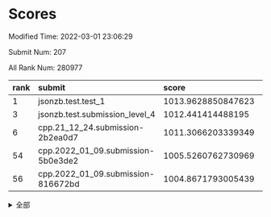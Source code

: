 # Scores

Modified Time: 2022-03-01 23:06:29

Submit Num: 207

All Rank Num: 280977

| rank |               submit               |       score        |       sigma        | pk_num |
| :--- | :--------------------------------- | :----------------- | :----------------- | :----- |
| 1    | jsonzb.test.test_1                 | 1013.9628850847623 | 0.7978239602070568 | 5427   |
| 3    | jsonzb.test.submission_level_4     | 1012.441414488195  | 0.8098626602367859 | 5422   |
| 6    | cpp.21_12_24.submission-2b2ea0d7   | 1011.3066203339349 | 0.7665184765793998 | 5429   |
| 54   | cpp.2022_01_09.submission-5b0e3de2 | 1005.5260762730969 | 0.7230793612473867 | 5426   |
| 56   | cpp.2022_01_09.submission-816672bd | 1004.8671793005439 | 0.7149652699684431 | 5426   |


<details>
<summary>全部</summary>

| rank |                 submit                 |       score        |       sigma        | pk_num |
| :--- | :------------------------------------- | :----------------- | :----------------- | :----- |
| 1    | jsonzb.test.test_1                     | 1013.9628850847623 | 0.7978239602070568 | 5427   |
| 2    | gobigger.level_3.submission_level_3_10 | 1012.911119554715  | 0.8091273957680131 | 5432   |
| 3    | jsonzb.test.submission_level_4         | 1012.441414488195  | 0.8098626602367859 | 5422   |
| 4    | gobigger.level_3.submission_level_3_7  | 1011.40319061303   | 0.758760645453328  | 5428   |
| 5    | gobigger.level_3.submission_level_3_25 | 1011.3303977364748 | 0.7827606190084323 | 5428   |
| 6    | cpp.21_12_24.submission-2b2ea0d7       | 1011.3066203339349 | 0.7665184765793998 | 5429   |
| 7    | gobigger.level_3.submission_level_3_5  | 1011.261641153178  | 0.7681975544968057 | 5428   |
| 8    | gobigger.level_3.submission_level_3_36 | 1011.2610154690832 | 0.7617205455292638 | 5432   |
| 9    | gobigger.level_3.submission_level_3_13 | 1011.2407882211598 | 0.7777594121311486 | 5437   |
| 10   | gobigger.level_3.submission_level_3_15 | 1011.2143435909713 | 0.7484769812919699 | 5429   |
| 11   | gobigger.level_3.submission_level_3_41 | 1011.0996620185426 | 0.788864058446623  | 5429   |
| 12   | gobigger.level_3.submission_level_3_38 | 1011.0983517632742 | 0.7887038454985248 | 5431   |
| 13   | gobigger.level_3.submission_level_3_49 | 1010.9857500588388 | 0.7800549728730781 | 5434   |
| 14   | gobigger.level_3.submission_level_3_44 | 1010.8337104873049 | 0.7856228949293064 | 5428   |
| 15   | gobigger.level_3.submission_level_3_24 | 1010.7913858838118 | 0.7806526645533904 | 5433   |
| 16   | gobigger.level_3.submission_level_3_35 | 1010.7204226748121 | 0.7544297351801494 | 5430   |
| 17   | gobigger.level_3.submission_level_3_33 | 1010.5608549308718 | 0.7642515498026123 | 5430   |
| 18   | gobigger.level_3.submission_level_3_40 | 1010.5499813500678 | 0.7432093278864884 | 5429   |
| 19   | gobigger.level_3.submission_level_3_32 | 1010.5036061076963 | 0.7781552269307837 | 5426   |
| 20   | gobigger.level_3.submission_level_3_34 | 1010.4655262170807 | 0.7563675826647103 | 5432   |
| 21   | gobigger.level_3.submission_level_3_23 | 1010.3376530779408 | 0.7775559102368708 | 5430   |
| 22   | gobigger.level_3.submission_level_3_16 | 1010.233303210617  | 0.7344598311136618 | 5431   |
| 23   | gobigger.level_3.submission_level_3_28 | 1010.2205385400075 | 0.7719257705568794 | 5425   |
| 24   | gobigger.level_3.submission_level_3_2  | 1010.1994485284284 | 0.7950548926972607 | 5433   |
| 25   | gobigger.level_3.submission_level_3_20 | 1010.1867937420853 | 0.7617800323717121 | 5432   |
| 26   | gobigger.level_3.submission_level_3_22 | 1010.1845552282906 | 0.7787932521406443 | 5425   |
| 27   | gobigger.level_3.submission_level_3_42 | 1010.1663207409483 | 0.757981467171088  | 5435   |
| 28   | gobigger.level_3.submission_level_3_43 | 1010.1459886023688 | 0.7838143293695192 | 5430   |
| 29   | gobigger.level_3.submission_level_3_31 | 1010.0796182191673 | 0.7420897218895322 | 5427   |
| 30   | gobigger.level_3.submission_level_3_47 | 1009.9381463453963 | 0.7429124704228942 | 5428   |
| 31   | gobigger.level_3.submission_level_3_9  | 1009.9212844581359 | 0.7862647652084358 | 5427   |
| 32   | gobigger.level_3.submission_level_3_8  | 1009.7594333930847 | 0.7578380146617155 | 5429   |
| 33   | gobigger.level_3.submission_level_3_21 | 1009.6495755817307 | 0.7560631244151095 | 5430   |
| 34   | gobigger.level_3.submission_level_3_46 | 1009.4826345969274 | 0.7357510442473529 | 5424   |
| 35   | gobigger.level_3.submission_level_3_12 | 1009.4748780857375 | 0.7683155998942213 | 5432   |
| 36   | gobigger.level_3.submission_level_3_3  | 1009.441940884482  | 0.7454114478792864 | 5432   |
| 37   | gobigger.level_3.submission_level_3_1  | 1009.3678026948828 | 0.7488119164015195 | 5426   |
| 38   | gobigger.level_3.submission_level_3_27 | 1009.2757028461684 | 0.750703631327197  | 5433   |
| 39   | gobigger.level_3.submission_level_3_19 | 1009.2289654566607 | 0.75605611337928   | 5426   |
| 40   | gobigger.level_3.submission_level_3_45 | 1009.194218926814  | 0.7428659318208907 | 5423   |
| 41   | gobigger.level_3.submission_level_3_37 | 1009.1872967159393 | 0.7415505147710407 | 5432   |
| 42   | gobigger.level_3.submission_level_3_26 | 1009.0998026130964 | 0.7541768744202417 | 5421   |
| 43   | gobigger.level_3.submission_level_3_29 | 1008.9592897823894 | 0.7558882855292371 | 5435   |
| 44   | gobigger.level_3.submission_level_3_30 | 1008.9179206015178 | 0.7379032907670302 | 5429   |
| 45   | gobigger.level_3.submission_level_3_4  | 1008.8226496828069 | 0.7606563451461659 | 5430   |
| 46   | gobigger.level_3.submission_level_3_48 | 1008.7450119730205 | 0.7502768220463213 | 5433   |
| 47   | gobigger.level_3.submission_level_3_39 | 1008.7304905800293 | 0.7461397111906583 | 5430   |
| 48   | gobigger.level_3.submission_level_3_14 | 1008.6832145406274 | 0.765465650031658  | 5431   |
| 49   | gobigger.level_3.submission_level_3_11 | 1008.6234265586354 | 0.7232393646684887 | 5424   |
| 50   | gobigger.level_3.submission_level_3_17 | 1008.4578577941057 | 0.7532940218401676 | 5432   |
| 51   | gobigger.level_3.submission_level_3_6  | 1008.070575933429  | 0.7591945836047065 | 5430   |
| 52   | gobigger.level_3.submission_level_3_18 | 1007.7294175032672 | 0.7417457206666432 | 5426   |
| 53   | gobigger.level_3.submission_level_3_0  | 1007.5947494659674 | 0.7431850530972579 | 5432   |
| 54   | cpp.2022_01_09.submission-5b0e3de2     | 1005.5260762730969 | 0.7230793612473867 | 5426   |
| 55   | gobigger.level_1.submission_level_1_14 | 1004.9021836394863 | 0.7245269926109885 | 5430   |
| 56   | cpp.2022_01_09.submission-816672bd     | 1004.8671793005439 | 0.7149652699684431 | 5426   |
| 57   | gobigger.level_1.submission_level_1_49 | 1004.7182911741509 | 0.7049350953640992 | 5429   |
| 58   | gobigger.level_1.submission_level_1_11 | 1004.3791156702474 | 0.7217965369209579 | 5430   |
| 59   | gobigger.level_1.submission_level_1_24 | 1004.3734860250191 | 0.7041973718233077 | 5433   |
| 60   | gobigger.level_1.submission_level_1_30 | 1004.2535945483088 | 0.7266041759509405 | 5428   |
| 61   | gobigger.level_1.submission_level_1_46 | 1004.1794148554901 | 0.7155718863684412 | 5430   |
| 62   | gobigger.level_1.submission_level_1_7  | 1004.0883699926596 | 0.7213474666221145 | 5432   |
| 63   | gobigger.level_1.submission_level_1_4  | 1004.0825117233468 | 0.7006223848323678 | 5434   |
| 64   | gobigger.level_1.submission_level_1_13 | 1004.0717452015292 | 0.7065325601913311 | 5425   |
| 65   | gobigger.level_1.submission_level_1_37 | 1004.069764830509  | 0.7164838219242741 | 5426   |
| 66   | gobigger.level_1.submission_level_1_43 | 1004.0554282983296 | 0.7090069399233625 | 5425   |
| 67   | gobigger.level_1.submission_level_1_17 | 1003.9847589740615 | 0.7259866926488067 | 5432   |
| 68   | gobigger.level_1.submission_level_1_21 | 1003.973176664906  | 0.7201360852270392 | 5439   |
| 69   | gobigger.level_1.submission_level_1_31 | 1003.7026817980152 | 0.7064162925222798 | 5427   |
| 70   | gobigger.level_1.submission_level_1_8  | 1003.6958097802533 | 0.7271697026278191 | 5431   |
| 71   | gobigger.level_1.submission_level_1_26 | 1003.6671343021671 | 0.7148226686741939 | 5427   |
| 72   | gobigger.level_1.submission_level_1_27 | 1003.6162193608347 | 0.716423332694786  | 5425   |
| 73   | gobigger.level_1.submission_level_1_15 | 1003.6094558992035 | 0.7180040910880802 | 5428   |
| 74   | gobigger.level_1.submission_level_1_48 | 1003.5915992734632 | 0.7129119812520376 | 5427   |
| 75   | gobigger.level_1.submission_level_1_10 | 1003.557725244148  | 0.7219951036331973 | 5431   |
| 76   | gobigger.level_1.submission_level_1_34 | 1003.5382695084311 | 0.7089906453059427 | 5429   |
| 77   | gobigger.level_1.submission_level_1_38 | 1003.4910889436067 | 0.7135643979423625 | 5431   |
| 78   | gobigger.level_1.submission_level_1_25 | 1003.4717879796968 | 0.72962632604849   | 5430   |
| 79   | gobigger.level_1.submission_level_1_36 | 1003.445685745247  | 0.7351451587860358 | 5432   |
| 80   | gobigger.level_1.submission_level_1_32 | 1003.3657947784894 | 0.7348220218560801 | 5428   |
| 81   | gobigger.level_1.submission_level_1_18 | 1003.3591672531729 | 0.7215678858750034 | 5426   |
| 82   | gobigger.level_1.submission_level_1_28 | 1003.3321124527758 | 0.7258588470872019 | 5434   |
| 83   | gobigger.level_1.submission_level_1_20 | 1003.2792776312427 | 0.7166758777796767 | 5431   |
| 84   | gobigger.level_1.submission_level_1_19 | 1003.2637824629709 | 0.7111039552148533 | 5427   |
| 85   | gobigger.level_1.submission_level_1_29 | 1003.1922228071486 | 0.7182026534294107 | 5433   |
| 86   | gobigger.level_1.submission_level_1_44 | 1003.1882795269278 | 0.7117877733550817 | 5435   |
| 87   | gobigger.level_1.submission_level_1_35 | 1003.1746375759175 | 0.7252284921634103 | 5431   |
| 88   | gobigger.level_1.submission_level_1_1  | 1003.1519756543277 | 0.7107103188442799 | 5433   |
| 89   | gobigger.level_1.submission_level_1_47 | 1003.0330743849794 | 0.7096224343767447 | 5431   |
| 90   | gobigger.level_1.submission_level_1_41 | 1002.9439919914272 | 0.7188252651186812 | 5428   |
| 91   | gobigger.level_1.submission_level_1_22 | 1002.9271299905167 | 0.709838921928299  | 5428   |
| 92   | gobigger.level_1.submission_level_1_5  | 1002.9192802518169 | 0.714976804627885  | 5427   |
| 93   | gobigger.level_1.submission_level_1_42 | 1002.8047709490396 | 0.7141670157289013 | 5431   |
| 94   | gobigger.level_1.submission_level_1_3  | 1002.6943157412106 | 0.7138986533746631 | 5432   |
| 95   | gobigger.level_1.submission_level_1_0  | 1002.6658820776743 | 0.7182576390188677 | 5431   |
| 96   | gobigger.level_1.submission_level_1_39 | 1002.6650341991913 | 0.7220152889202003 | 5429   |
| 97   | gobigger.level_1.submission_level_1_9  | 1002.5931617345924 | 0.7101517619991274 | 5428   |
| 98   | gobigger.level_1.submission_level_1_45 | 1002.5731949344618 | 0.7132461152141939 | 5430   |
| 99   | gobigger.level_1.submission_level_1_16 | 1002.5271134361991 | 0.7138995097148427 | 5428   |
| 100  | gobigger.level_1.submission_level_1_12 | 1002.482116877399  | 0.7205082581634799 | 5438   |
| 101  | gobigger.level_1.submission_level_1_40 | 1002.42101998683   | 0.7286843221377032 | 5430   |
| 102  | gobigger.level_1.submission_level_1_33 | 1002.3341880824843 | 0.70781880994922   | 5429   |
| 103  | gobigger.level_1.submission_level_1_2  | 1002.3340046265365 | 0.7168330310781762 | 5433   |
| 104  | gobigger.level_1.submission_level_1_6  | 1002.3218629757541 | 0.7058515863281897 | 5433   |
| 105  | gobigger.level_1.submission_level_1_23 | 1002.1026540815986 | 0.7200485941032221 | 5428   |
| 106  | gobigger.random.submission_random_19   | 998.1685591873387  | 0.7055470700707506 | 5436   |
| 107  | gobigger.random.submission_random_24   | 997.0878378936386  | 0.7072714166849431 | 5429   |
| 108  | gobigger.random.submission_random_11   | 997.0389234244041  | 0.713084976298881  | 5432   |
| 109  | gobigger.random.submission_random_37   | 996.9330096386269  | 0.7089835206317743 | 5426   |
| 110  | gobigger.random.submission_random_28   | 996.8574750330746  | 0.7161922962977756 | 5427   |
| 111  | gobigger.random.submission_random_41   | 996.8247507719603  | 0.7078762641740226 | 5429   |
| 112  | gobigger.random.submission_random_5    | 996.8175362319305  | 0.7100825354049828 | 5427   |
| 113  | gobigger.random.submission_random_1    | 996.7853536727952  | 0.7173376281649518 | 5430   |
| 114  | gobigger.random.submission_random_13   | 996.7817197944287  | 0.7052242302867044 | 5435   |
| 115  | gobigger.random.submission_random_18   | 996.5785605103765  | 0.7255568261260651 | 5426   |
| 116  | gobigger.random.submission_random_9    | 996.5093337735221  | 0.7194360233806529 | 5430   |
| 117  | gobigger.random.submission_random_26   | 996.5073879698085  | 0.7172346213332997 | 5430   |
| 118  | gobigger.random.submission_random_12   | 996.4489216383897  | 0.7120816148334891 | 5428   |
| 119  | gobigger.random.submission_random_38   | 996.2821529063593  | 0.711689940075261  | 5426   |
| 120  | gobigger.random.submission_random_40   | 996.2072899801739  | 0.7140135285876126 | 5434   |
| 121  | gobigger.random.submission_random_42   | 996.1116077752133  | 0.7045796880375242 | 5424   |
| 122  | gobigger.random.submission_random_34   | 996.1086730786546  | 0.7024789653302843 | 5425   |
| 123  | gobigger.random.submission_random_14   | 996.1073059516564  | 0.7184929149064362 | 5427   |
| 124  | gobigger.random.submission_random_25   | 996.1054588659642  | 0.7125655400422681 | 5435   |
| 125  | gobigger.random.submission_random_39   | 996.082782371983   | 0.712051778513148  | 5427   |
| 126  | gobigger.random.submission_random_29   | 996.0768833980183  | 0.7022106171371082 | 5432   |
| 127  | gobigger.random.submission_random_44   | 996.0632177570955  | 0.7180601549273353 | 5432   |
| 128  | gobigger.random.submission_random_27   | 996.0618064426762  | 0.7057282405025299 | 5429   |
| 129  | gobigger.random.submission_random_49   | 996.0418128614867  | 0.7183200592346308 | 5433   |
| 130  | gobigger.random.submission_random_16   | 996.0380919661376  | 0.7016886514304396 | 5433   |
| 131  | gobigger.random.submission_random_10   | 995.9933000791834  | 0.712852532273759  | 5431   |
| 132  | gobigger.random.submission_random_48   | 995.9754461548582  | 0.7033704069055553 | 5427   |
| 133  | gobigger.random.submission_random_45   | 995.9353189565556  | 0.7018708452127796 | 5432   |
| 134  | gobigger.random.submission_random_21   | 995.8702403527     | 0.7105553905888966 | 5427   |
| 135  | gobigger.random.submission_random_47   | 995.805352309404   | 0.7182880128671433 | 5431   |
| 136  | gobigger.random.submission_random_23   | 995.7287555585777  | 0.729375859093992  | 5427   |
| 137  | gobigger.random.submission_random_32   | 995.7109707541154  | 0.7128775883765502 | 5429   |
| 138  | gobigger.random.submission_random_22   | 995.7098432369495  | 0.7139230140808738 | 5430   |
| 139  | gobigger.random.submission_random_36   | 995.5747631297459  | 0.7112284874068396 | 5429   |
| 140  | gobigger.random.submission_random_8    | 995.553926456504   | 0.7098907289452959 | 5430   |
| 141  | gobigger.random.submission_random_43   | 995.4267698863267  | 0.7069355571418122 | 5433   |
| 142  | gobigger.random.submission_random_4    | 995.396420909598   | 0.7119042989967252 | 5433   |
| 143  | gobigger.random.submission_random_7    | 995.3707323281944  | 0.7203054782572947 | 5428   |
| 144  | gobigger.random.submission_random_6    | 995.2712819892259  | 0.7135039479276987 | 5426   |
| 145  | gobigger.random.submission_random_15   | 995.2526616594472  | 0.7116234613554462 | 5431   |
| 146  | gobigger.random.submission_random_46   | 995.2275128802663  | 0.7120281084961804 | 5431   |
| 147  | gobigger.random.submission_random_0    | 995.1920532573687  | 0.7206205345026506 | 5425   |
| 148  | gobigger.random.submission_random_33   | 995.1861377369795  | 0.7132353448476089 | 5430   |
| 149  | gobigger.random.submission_random_2    | 995.0556157689697  | 0.7243496615669578 | 5421   |
| 150  | gobigger.random.submission_random_17   | 994.9788118551965  | 0.7089331458531193 | 5432   |
| 151  | gobigger.random.submission_random_31   | 994.9213990972036  | 0.7109854964134495 | 5425   |
| 152  | gobigger.random.submission_random_35   | 994.8750428751072  | 0.7134505223186529 | 5428   |
| 153  | gobigger.random.submission_random_30   | 994.8172231187167  | 0.7234670564737649 | 5430   |
| 154  | gobigger.random.submission_random_20   | 994.8157073326139  | 0.7089143325147745 | 5431   |
| 155  | gobigger.random.submission_random_3    | 994.4991408701293  | 0.7062736107298498 | 5431   |
| 156  | gobigger.level_2.submission_level_2_20 | 994.3176327599793  | 0.740663584455975  | 5429   |
| 157  | gobigger.level_2.submission_level_2_31 | 994.0806398479651  | 0.7408675528628057 | 5431   |
| 158  | gobigger.level_2.submission_level_2_32 | 993.8273197153987  | 0.736715114203484  | 5434   |
| 159  | gobigger.level_2.submission_level_2_48 | 993.5797284310078  | 0.7290218923146375 | 5428   |
| 160  | gobigger.level_2.submission_level_2_10 | 993.42336622625    | 0.7288682258226242 | 5431   |
| 161  | gobigger.level_2.submission_level_2_27 | 993.409313792863   | 0.7287559829962066 | 5430   |
| 162  | gobigger.level_2.submission_level_2_21 | 993.2737360312698  | 0.7367879910288828 | 5428   |
| 163  | gobigger.level_2.submission_level_2_11 | 993.2296445853318  | 0.7309694030495136 | 5430   |
| 164  | gobigger.level_2.submission_level_2_23 | 993.172852657675   | 0.7506672029795556 | 5433   |
| 165  | gobigger.level_2.submission_level_2_19 | 993.132882703643   | 0.7526715985918304 | 5431   |
| 166  | gobigger.level_2.submission_level_2_0  | 993.084647686841   | 0.7359765890964243 | 5428   |
| 167  | gobigger.level_2.submission_level_2_7  | 993.0652888728242  | 0.749929086416521  | 5430   |
| 168  | gobigger.level_2.submission_level_2_22 | 993.0224300205006  | 0.7262130340521495 | 5429   |
| 169  | gobigger.level_2.submission_level_2_25 | 992.9427082718596  | 0.7285263121511145 | 5425   |
| 170  | gobigger.level_2.submission_level_2_3  | 992.7651705590748  | 0.7400479118927268 | 5429   |
| 171  | gobigger.level_2.submission_level_2_12 | 992.7557020600437  | 0.7491170274135157 | 5431   |
| 172  | gobigger.level_2.submission_level_2_9  | 992.6185246734941  | 0.7345800412344241 | 5424   |
| 173  | gobigger.level_2.submission_level_2_41 | 992.601229402448   | 0.7383470359557621 | 5434   |
| 174  | gobigger.level_2.submission_level_2_28 | 992.5527418862632  | 0.723800446921254  | 5424   |
| 175  | gobigger.level_2.submission_level_2_2  | 992.5440704929645  | 0.7414175427214309 | 5425   |
| 176  | gobigger.level_2.submission_level_2_16 | 992.5417633048335  | 0.7422015100794609 | 5420   |
| 177  | gobigger.level_2.submission_level_2_8  | 992.3530930729559  | 0.7428511522619048 | 5428   |
| 178  | gobigger.level_2.submission_level_2_44 | 992.2658740617375  | 0.751021494029093  | 5431   |
| 179  | gobigger.level_2.submission_level_2_38 | 992.2495517196094  | 0.7445760647285858 | 5428   |
| 180  | gobigger.level_2.submission_level_2_40 | 992.1333577846347  | 0.7586546464576808 | 5429   |
| 181  | gobigger.level_2.submission_level_2_15 | 991.9264382857017  | 0.7478930624082161 | 5431   |
| 182  | gobigger.level_2.submission_level_2_18 | 991.921928998602   | 0.7450648470298238 | 5430   |
| 183  | gobigger.level_2.submission_level_2_5  | 991.8631497833925  | 0.7295548861719313 | 5430   |
| 184  | gobigger.level_2.submission_level_2_42 | 991.8515852849392  | 0.7540732663121701 | 5433   |
| 185  | gobigger.level_2.submission_level_2_46 | 991.7850807314362  | 0.7706128237893332 | 5430   |
| 186  | gobigger.level_2.submission_level_2_30 | 991.7310121305845  | 0.7560655707076069 | 5431   |
| 187  | gobigger.level_2.submission_level_2_24 | 991.7125452127902  | 0.7436650862088291 | 5434   |
| 188  | gobigger.level_2.submission_level_2_33 | 991.6850171012932  | 0.7570355670729547 | 5425   |
| 189  | gobigger.level_2.submission_level_2_6  | 991.448329526968   | 0.7678163469992811 | 5427   |
| 190  | gobigger.level_2.submission_level_2_47 | 991.2609675975922  | 0.7626493841961169 | 5430   |
| 191  | gobigger.level_2.submission_level_2_49 | 991.2596726409572  | 0.7679089066008428 | 5430   |
| 192  | gobigger.level_2.submission_level_2_14 | 991.121617137014   | 0.7639759453106321 | 5432   |
| 193  | gobigger.level_2.submission_level_2_17 | 991.1167593895319  | 0.7459927897460664 | 5431   |
| 194  | gobigger.level_2.submission_level_2_34 | 991.1078836619337  | 0.7645734971217261 | 5429   |
| 195  | gobigger.level_2.submission_level_2_36 | 990.9777186760059  | 0.7502893546503396 | 5432   |
| 196  | gobigger.level_2.submission_level_2_35 | 990.9161132935047  | 0.7603658944722036 | 5432   |
| 197  | gobigger.level_2.submission_level_2_37 | 990.8569909856292  | 0.7819070590298444 | 5428   |
| 198  | gobigger.level_2.submission_level_2_4  | 990.7145759923545  | 0.7707920689763013 | 5432   |
| 199  | gobigger.level_2.submission_level_2_45 | 990.6809806711738  | 0.7757858532097509 | 5433   |
| 200  | gobigger.level_2.submission_level_2_43 | 990.5884861473091  | 0.742592377539207  | 5430   |
| 201  | gobigger.level_2.submission_level_2_39 | 990.5311795365304  | 0.7634166774673317 | 5432   |
| 202  | gobigger.level_2.submission_level_2_13 | 990.3755911226095  | 0.7668109683971681 | 5431   |
| 203  | gobigger.level_2.submission_level_2_29 | 990.3650358174754  | 0.7557429889035858 | 5425   |
| 204  | gobigger.level_2.submission_level_2_26 | 990.1804599570207  | 0.7759148620702601 | 5430   |
| 205  | gobigger.level_2.submission_level_2_1  | 989.9354522329356  | 0.7683634538845334 | 5421   |
| 206  | gobigger.none.submission_none_0        | 978.47481076914    | 1.2597234034641571 | 5431   |
| 207  | gobigger.none.submission_none_1        | 976.2742803816055  | 1.4500778086845678 | 5429   |

</details>